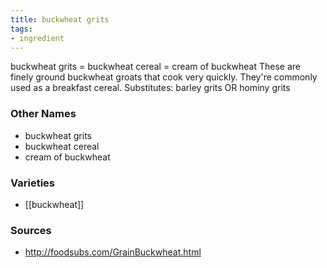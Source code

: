 ```yaml
---
title: buckwheat grits
tags:
- ingredient
---
```

buckwheat grits = buckwheat cereal = cream of buckwheat These are finely ground buckwheat groats that cook very quickly. They're commonly used as a breakfast cereal. Substitutes: barley grits OR hominy grits

### Other Names

* buckwheat grits
* buckwheat cereal
* cream of buckwheat

### Varieties

* [[buckwheat]]

### Sources
* http://foodsubs.com/GrainBuckwheat.html

